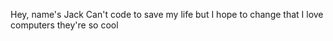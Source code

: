 Hey, name's Jack
Can't code to save my life but I hope to change that
I love computers they're so cool
